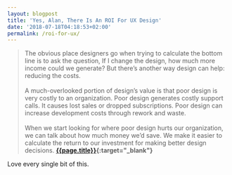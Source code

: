 ```yaml
---
layout: blogpost
title: 'Yes, Alan, There Is An ROI For UX Design'
date: '2018-07-18T04:18:53+02:00'
permalink: /roi-for-ux/
---
```

>The obvious place designers go when trying to calculate the bottom line is to ask the question, If I change the design, how much more income could we generate? But there’s another way design can help: reducing the costs.
<br /><br />
A much-overlooked portion of design’s value is that poor design is very costly to an organization. Poor design generates costly support calls. It causes lost sales or dropped subscriptions. Poor design can increase development costs through rework and waste.
<br /><br />
When we start looking for where poor design hurts our organization, we can talk about how much money we’d save. We make it easier to calculate the return to our investment for making better design decisions.
**[{{page.title}}](https://articles.uie.com/yes-alan-there-is-an-roi-for-ux-design/){:target="_blank"}**

Love every single bit of this. 
